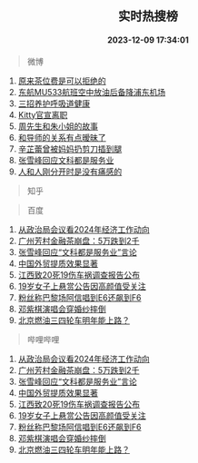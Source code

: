 <div align="center"><h2>实时热搜榜</h2><h4>2023-12-09 17:34:01</h4></div>

> 微博  

1. [原来茶位费是可以拒绝的](https://s.weibo.com/weibo?q=%E5%8E%9F%E6%9D%A5%E8%8C%B6%E4%BD%8D%E8%B4%B9%E6%98%AF%E5%8F%AF%E4%BB%A5%E6%8B%92%E7%BB%9D%E7%9A%84&t=31&band_rank=1&Refer=top)<br />
2. [东航MU533航班空中放油后备降浦东机场](https://s.weibo.com/weibo?q=%23%E4%B8%9C%E8%88%AAMU533%E8%88%AA%E7%8F%AD%E7%A9%BA%E4%B8%AD%E6%94%BE%E6%B2%B9%E5%90%8E%E5%A4%87%E9%99%8D%E6%B5%A6%E4%B8%9C%E6%9C%BA%E5%9C%BA%23&t=31&band_rank=2&Refer=top)<br />
3. [三招养护呼吸道健康](https://s.weibo.com/weibo?q=%23%E4%B8%89%E6%8B%9B%E5%85%BB%E6%8A%A4%E5%91%BC%E5%90%B8%E9%81%93%E5%81%A5%E5%BA%B7%23&t=31&band_rank=3&Refer=top)<br />
4. [Kitty官宣离职](https://s.weibo.com/weibo?q=%23Kitty%E5%AE%98%E5%AE%A3%E7%A6%BB%E8%81%8C%23&t=31&band_rank=4&Refer=top)<br />
5. [周先生和朱小姐的故事](https://s.weibo.com/weibo?q=%23%E5%91%A8%E5%85%88%E7%94%9F%E5%92%8C%E6%9C%B1%E5%B0%8F%E5%A7%90%E7%9A%84%E6%95%85%E4%BA%8B%23&t=31&band_rank=5&Refer=top)<br />
6. [和导师的关系有点暧昧了](https://s.weibo.com/weibo?q=%E5%92%8C%E5%AF%BC%E5%B8%88%E7%9A%84%E5%85%B3%E7%B3%BB%E6%9C%89%E7%82%B9%E6%9A%A7%E6%98%A7%E4%BA%86&t=31&band_rank=6&Refer=top)<br />
7. [辛芷蕾曾被妈妈扔剪刀插到腿](https://s.weibo.com/weibo?q=%E8%BE%9B%E8%8A%B7%E8%95%BE%E6%9B%BE%E8%A2%AB%E5%A6%88%E5%A6%88%E6%89%94%E5%89%AA%E5%88%80%E6%8F%92%E5%88%B0%E8%85%BF&t=31&band_rank=7&Refer=top)<br />
8. [张雪峰回应文科都是服务业](https://s.weibo.com/weibo?q=%23%E5%BC%A0%E9%9B%AA%E5%B3%B0%E5%9B%9E%E5%BA%94%E6%96%87%E7%A7%91%E9%83%BD%E6%98%AF%E6%9C%8D%E5%8A%A1%E4%B8%9A%23&t=31&band_rank=8&Refer=top)<br />
9. [人和人刚分开时是没有痛感的](https://s.weibo.com/weibo?q=%E4%BA%BA%E5%92%8C%E4%BA%BA%E5%88%9A%E5%88%86%E5%BC%80%E6%97%B6%E6%98%AF%E6%B2%A1%E6%9C%89%E7%97%9B%E6%84%9F%E7%9A%84&t=31&band_rank=9&Refer=top)<br />

> 知乎  


> 百度  

1. [从政治局会议看2024年经济工作动向](https://www.baidu.com/s?wd=%E4%BB%8E%E6%94%BF%E6%B2%BB%E5%B1%80%E4%BC%9A%E8%AE%AE%E7%9C%8B2024%E5%B9%B4%E7%BB%8F%E6%B5%8E%E5%B7%A5%E4%BD%9C%E5%8A%A8%E5%90%91&sa=fyb_news&rsv_dl=fyb_news)<br />
2. [广州芳村金融茶崩盘：5万跌到2千](https://www.baidu.com/s?wd=%E5%B9%BF%E5%B7%9E%E8%8A%B3%E6%9D%91%E9%87%91%E8%9E%8D%E8%8C%B6%E5%B4%A9%E7%9B%98%EF%BC%9A5%E4%B8%87%E8%B7%8C%E5%88%B02%E5%8D%83&sa=fyb_news&rsv_dl=fyb_news)<br />
3. [张雪峰回应“文科都是服务业”言论](https://www.baidu.com/s?wd=%E5%BC%A0%E9%9B%AA%E5%B3%B0%E5%9B%9E%E5%BA%94%E2%80%9C%E6%96%87%E7%A7%91%E9%83%BD%E6%98%AF%E6%9C%8D%E5%8A%A1%E4%B8%9A%E2%80%9D%E8%A8%80%E8%AE%BA&sa=fyb_news&rsv_dl=fyb_news)<br />
4. [中国外贸提质效果显著](https://www.baidu.com/s?wd=%E4%B8%AD%E5%9B%BD%E5%A4%96%E8%B4%B8%E6%8F%90%E8%B4%A8%E6%95%88%E6%9E%9C%E6%98%BE%E8%91%97&sa=fyb_news&rsv_dl=fyb_news)<br />
5. [江西致20死19伤车祸调查报告公布](https://www.baidu.com/s?wd=%E6%B1%9F%E8%A5%BF%E8%87%B420%E6%AD%BB19%E4%BC%A4%E8%BD%A6%E7%A5%B8%E8%B0%83%E6%9F%A5%E6%8A%A5%E5%91%8A%E5%85%AC%E5%B8%83&sa=fyb_news&rsv_dl=fyb_news)<br />
6. [19岁女子上悬赏公告因高颜值受关注](https://www.baidu.com/s?wd=19%E5%B2%81%E5%A5%B3%E5%AD%90%E4%B8%8A%E6%82%AC%E8%B5%8F%E5%85%AC%E5%91%8A%E5%9B%A0%E9%AB%98%E9%A2%9C%E5%80%BC%E5%8F%97%E5%85%B3%E6%B3%A8&sa=fyb_news&rsv_dl=fyb_news)<br />
7. [粉丝称巴黎场阿信唱到E6还飙到F6](https://www.baidu.com/s?wd=%E7%B2%89%E4%B8%9D%E7%A7%B0%E5%B7%B4%E9%BB%8E%E5%9C%BA%E9%98%BF%E4%BF%A1%E5%94%B1%E5%88%B0E6%E8%BF%98%E9%A3%99%E5%88%B0F6&sa=fyb_news&rsv_dl=fyb_news)<br />
8. [邓紫棋演唱会穿婚纱摔倒](https://www.baidu.com/s?wd=%E9%82%93%E7%B4%AB%E6%A3%8B%E6%BC%94%E5%94%B1%E4%BC%9A%E7%A9%BF%E5%A9%9A%E7%BA%B1%E6%91%94%E5%80%92&sa=fyb_news&rsv_dl=fyb_news)<br />
9. [北京燃油三四轮车明年能上路？](https://www.baidu.com/s?wd=%E5%8C%97%E4%BA%AC%E7%87%83%E6%B2%B9%E4%B8%89%E5%9B%9B%E8%BD%AE%E8%BD%A6%E6%98%8E%E5%B9%B4%E8%83%BD%E4%B8%8A%E8%B7%AF%EF%BC%9F&sa=fyb_news&rsv_dl=fyb_news)<br />

> 哔哩哔哩  

1. [从政治局会议看2024年经济工作动向](https://www.baidu.com/s?wd=%E4%BB%8E%E6%94%BF%E6%B2%BB%E5%B1%80%E4%BC%9A%E8%AE%AE%E7%9C%8B2024%E5%B9%B4%E7%BB%8F%E6%B5%8E%E5%B7%A5%E4%BD%9C%E5%8A%A8%E5%90%91&sa=fyb_news&rsv_dl=fyb_news)<br />
2. [广州芳村金融茶崩盘：5万跌到2千](https://www.baidu.com/s?wd=%E5%B9%BF%E5%B7%9E%E8%8A%B3%E6%9D%91%E9%87%91%E8%9E%8D%E8%8C%B6%E5%B4%A9%E7%9B%98%EF%BC%9A5%E4%B8%87%E8%B7%8C%E5%88%B02%E5%8D%83&sa=fyb_news&rsv_dl=fyb_news)<br />
3. [张雪峰回应“文科都是服务业”言论](https://www.baidu.com/s?wd=%E5%BC%A0%E9%9B%AA%E5%B3%B0%E5%9B%9E%E5%BA%94%E2%80%9C%E6%96%87%E7%A7%91%E9%83%BD%E6%98%AF%E6%9C%8D%E5%8A%A1%E4%B8%9A%E2%80%9D%E8%A8%80%E8%AE%BA&sa=fyb_news&rsv_dl=fyb_news)<br />
4. [中国外贸提质效果显著](https://www.baidu.com/s?wd=%E4%B8%AD%E5%9B%BD%E5%A4%96%E8%B4%B8%E6%8F%90%E8%B4%A8%E6%95%88%E6%9E%9C%E6%98%BE%E8%91%97&sa=fyb_news&rsv_dl=fyb_news)<br />
5. [江西致20死19伤车祸调查报告公布](https://www.baidu.com/s?wd=%E6%B1%9F%E8%A5%BF%E8%87%B420%E6%AD%BB19%E4%BC%A4%E8%BD%A6%E7%A5%B8%E8%B0%83%E6%9F%A5%E6%8A%A5%E5%91%8A%E5%85%AC%E5%B8%83&sa=fyb_news&rsv_dl=fyb_news)<br />
6. [19岁女子上悬赏公告因高颜值受关注](https://www.baidu.com/s?wd=19%E5%B2%81%E5%A5%B3%E5%AD%90%E4%B8%8A%E6%82%AC%E8%B5%8F%E5%85%AC%E5%91%8A%E5%9B%A0%E9%AB%98%E9%A2%9C%E5%80%BC%E5%8F%97%E5%85%B3%E6%B3%A8&sa=fyb_news&rsv_dl=fyb_news)<br />
7. [粉丝称巴黎场阿信唱到E6还飙到F6](https://www.baidu.com/s?wd=%E7%B2%89%E4%B8%9D%E7%A7%B0%E5%B7%B4%E9%BB%8E%E5%9C%BA%E9%98%BF%E4%BF%A1%E5%94%B1%E5%88%B0E6%E8%BF%98%E9%A3%99%E5%88%B0F6&sa=fyb_news&rsv_dl=fyb_news)<br />
8. [邓紫棋演唱会穿婚纱摔倒](https://www.baidu.com/s?wd=%E9%82%93%E7%B4%AB%E6%A3%8B%E6%BC%94%E5%94%B1%E4%BC%9A%E7%A9%BF%E5%A9%9A%E7%BA%B1%E6%91%94%E5%80%92&sa=fyb_news&rsv_dl=fyb_news)<br />
9. [北京燃油三四轮车明年能上路？](https://www.baidu.com/s?wd=%E5%8C%97%E4%BA%AC%E7%87%83%E6%B2%B9%E4%B8%89%E5%9B%9B%E8%BD%AE%E8%BD%A6%E6%98%8E%E5%B9%B4%E8%83%BD%E4%B8%8A%E8%B7%AF%EF%BC%9F&sa=fyb_news&rsv_dl=fyb_news)<br />
